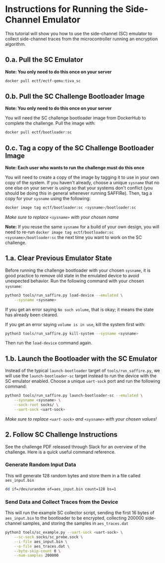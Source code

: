 # Instructions for Running the Side-Channel Emulator

This tutorial will show you how to use the side-channel (SC) emulator to collect
side-channel traces from the microcontroller running an encryption algorithm.

## 0.a. Pull the SC Emulator

**Note: You only need to do this once on your server**

```bash
docker pull ectf/ectf-qemu:tiva_sc
```


## 0.b. Pull the SC Challenge Bootloader Image

**Note: You only need to do this once on your server**

You will need the SC challenge bootloader image from DockerHub to complete the
challenge. Pull the image with:

```bash
docker pull ectf/bootloader:sc
```


## 0.c. Tag a copy of the SC Challenge Bootloader Image

**Note: Each user who wants to run the challenge must do this once**

You will need to create a copy of the image by tagging it to use in your own
copy of the system. If you haven't already, choose a unique `sysname` that no
one else on your server is using so that your systems don't conflict (you should
be doing this in general whenever running SAFFIRe). Then, tag a copy for your
`sysname` using the following:

```bash
docker image tag ectf/bootloader:sc <sysname>/bootloader:sc
```

*Make sure to replace `<sysname>` with your chosen name*

**Note:** If you reuse the same `sysname` for a build of your own design, you will
need to re-run `docker image tag ectf/bootloader:sc <sysname>/bootloader:sc` the
next time you want to work on the SC challenge.


## 1.a. Clear Previous Emulator State

Before running the challenge bootloader with your chosen `sysname`, it is good
practice to remove old state in the emulated device to avoid unexpected
behavior. Run the following command with your chosen `sysname`:

```bash
python3 tools/run_saffire.py load-device --emulated \
    --sysname <sysname>
```

If you get an error saying `No such volume`, that is okay; it means the state
has already been cleared.

If you get an error saying `volume is in use`, kill the system first with:


```bash
python3 tools/run_saffire.py kill-system --sysname <sysname>
```

Then run the `load-device` command again.


## 1.b. Launch the Bootloader with the SC Emulator

Instead of the typical `launch-bootloader` target of `tools/run_saffire.py`, we
will use the `launch-bootloader-sc` target instead to run the device with the
SC emulator enabled. Choose a unique `uart-sock` port and run the following
command:

```bash
python3 tools/run_saffire.py launch-bootloader-sc --emulated \
    --sysname <sysname> \
    --sock-root socks/ \
    --uart-sock <uart-sock>
```

*Make sure to replace `<uart-sock>` and `<sysname>` with your chosen values!*


## 2. Follow SC Challenge Instructions

See the challenge PDF released through Slack for an overview of the challenge.
Here is a quick useful command reference.

### Generate Random Input Data

This will generate 128 random bytes and store them in a file called
`aes_input.bin` 

```bash
dd if=/dev/urandom of=aes_input.bin count=128 bs=1
```


### Send Data and Collect Traces from the Device

This will run the example SC collector script, sending the first 16 bytes of
`aes_input.bin` to the bootloader to be encrypted, collecting 200000
side-channel samples, and storing the samples in `aes_traces.dat`

```bash
python3 tools/sc_example.py --uart-sock <uart-sock> \
    --sc-sock socks/sc_probe.sock \
    --i-file aes_input.bin \
    --o-file aes_traces.dat \
    --byte-skip-count 0 \
    --num-samples 200000
```